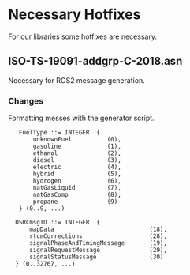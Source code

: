 # Necessary Hotfixes
For our libraries some hotfixes are necessary.

## ISO-TS-19091-addgrp-C-2018.asn
Necessary for ROS2 message generation.

### Changes
Formatting messes with the generator script.
```
   FuelType ::= INTEGER  {
       unknownFuel          (0),
       gasoline             (1),
       ethanol              (2),
       diesel               (3),
       electric             (4),
       hybrid               (5),
       hydrogen             (6), 
       natGasLiquid         (7),
       natGasComp           (8),
       propane              (9)
   } (0..9, ...)
```

```
  DSRCmsgID ::= INTEGER  {
      mapData                           (18),
      rtcmCorrections                   (28),
      signalPhaseAndTimingMessage       (19),
      signalRequestMessage              (29),
      signalStatusMessage               (30)
  } (0..32767, ...)
```